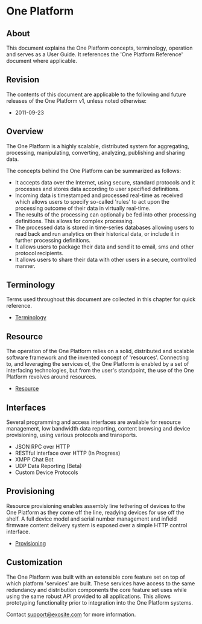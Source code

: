 One Platform
============

About
-----

This document explains the One Platform concepts, terminology, operation
and serves as a User Guide. It references the 'One Platform Reference'
document where applicable.

Revision
--------

The contents of this document are applicable to the following and future
releases of the One Platform v1, unless noted otherwise:

-   2011-09-23

Overview
--------

The One Platform is a highly scalable, distributed system for
aggregating, processing, manipulating, converting, analyzing, publishing
and sharing data.

The concepts behind the One Platform can be summarized as follows:

-   It accepts data over the Internet, using secure, standard protocols
    and it processes and stores data according to user specified
    definitions.
-   Incoming data is timestamped and processed real-time as received
    which allows users to specify so-called 'rules' to act upon the
    processing outcome of their data in virtually real-time.
-   The results of the processing can optionally be fed into other
    processing definitions. This allows for complex processing.
-   The processed data is stored in time-series databases allowing users
    to read back and run analytics on their historical data, or include
    it in further processing definitions.
-   It allows users to package their data and send it to email, sms and
    other protocol recipients.
-   It allows users to share their data with other users in a secure,
    controlled manner.

Terminology
-----------

Terms used throughout this document are collected in this chapter for
quick reference.

-   [Terminology](terminology.html)

Resource
--------

The operation of the One Platform relies on a solid, distributed and
scalable software framework and the invented concept of 'resources'.
Connecting to, and leveraging the services of, the One Platform is
enabled by a set of interfacing technologies, but from the user's
standpoint, the use of the One Platform revolves around resources.

-   [Resource](resource.html)

Interfaces
----------

Several programming and access interfaces are available for resource
management, low bandwidth data reporting, content browsing and device
provisioning, using various protocols and transports.

-   JSON RPC over HTTP
-   RESTful interface over HTTP (In Progress)
-   XMPP Chat Bot
-   UDP Data Reporting (Beta)
-   Custom Device Protocols

Provisioning
------------

Resource provisioning enables assembly line tethering of devices to the
One Platform as they come off the line, readying devices for use off the
shelf. A full device model and serial number management and infield
firmware content delivery system is exposed over a simple HTTP control
interface.

-   [Provisioning](provisioning.html)

Customization
-------------

The One Platform was built with an extensible core feature set on top of
which platform 'services' are built. These services have access to the
same redundancy and distribution components the core feature set uses
while using the same robust API provided to all applications. This
allows prototyping functionality prior to integration into the One
Platform systems.

Contact [support@exosite.com](mailto:support@exosite.com) for more
information.
